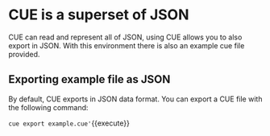 # CUE is a superset of JSON

CUE can read and represent all of JSON, using CUE allows you to also export in JSON. With this environment there is also an example cue file provided.

## Exporting example file as JSON
By default, CUE exports in JSON data format. You can export a CUE file with the following command:

`cue export example.cue'`{{execute}}